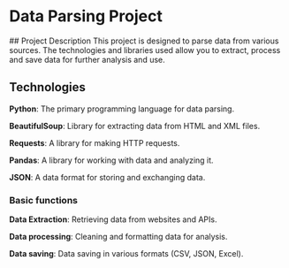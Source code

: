 <h1>              Data Parsing Project</h1>
## Project Description
This project is designed to parse data from various sources. The technologies and libraries used allow you to extract, process and save data for further analysis and use.

## Technologies
**Python**: The primary programming language for data parsing.

**BeautifulSoup**: Library for extracting data from HTML and XML files.

**Requests**: A library for making HTTP requests.

**Pandas**: A library for working with data and analyzing it.

**JSON**: A data format for storing and exchanging data.

### Basic functions

**Data Extraction**: Retrieving data from websites and APIs.

**Data processing**: Cleaning and formatting data for analysis.

**Data saving**: Data saving in various formats (CSV, JSON, Excel).
